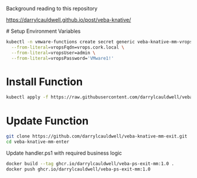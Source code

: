 Background reading to this repository

https://darrylcauldwell.github.io/post/veba-knative/

# Setup Environment Variables

```bash
kubectl -n vmware-functions create secret generic veba-knative-mm-vrops \
  --from-literal=vropsFqdn=vrops.cork.local \
  --from-literal=vropsUser=admin \
  --from-literal=vropsPassword='VMware1!'
```

# Install Function

```bash
kubectl apply -f https://raw.githubusercontent.com/darrylcauldwell/veba-knative-mm-exit/master/veba-knative-mm-exit.yml
```

# Update Function

```bash
git clone https://github.com/darrylcauldwell/veba-knative-mm-exit.git
cd veba-knative-mm-enter
```

Update handler.ps1 with required business logic

```bash
docker build --tag ghcr.io/darrylcauldwell/veba-ps-exit-mm:1.0 .
docker push ghcr.io/darrylcauldwell/veba-ps-exit-mm:1.0
```

